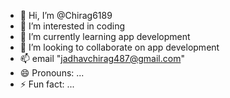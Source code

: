 - 👋 Hi, I’m @Chirag6189
- 👀 I’m interested in coding
- 🌱 I’m currently learning app development 
- 💞️ I’m looking to collaborate on app development
- 📫 email "jadhavchirag487@gmail.com"
- 😄 Pronouns: ...
- ⚡ Fun fact: ...

<!---
Chirag6189/Chirag6189 is a ✨ special ✨ repository because its `README.md` (this file) appears on your GitHub profile.
You can click the Preview link to take a look at your changes.
--->
